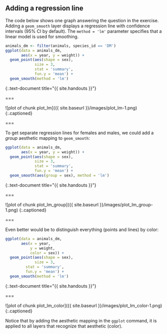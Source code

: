 ---
---

## Adding a regression line

The code below shows one graph answering the question in the exercise.
Adding a `geom_smooth` layer displays a regression line with confidence intervals (95% CI by default). The `method = 'lm'` parameter specifies that a linear model is used for smoothing.


~~~r
animals_dm <- filter(animals, species_id == 'DM')
ggplot(data = animals_dm,
       aes(x = year, y = weight)) + 
  geom_point(aes(shape = sex),
             size = 3,
             stat = 'summary',
             fun.y = 'mean') +
  geom_smooth(method = 'lm')
~~~
{:.text-document title="{{ site.handouts }}"}

===

![plot of chunk plot_lm]({{ site.baseurl }}/images/plot_lm-1.png)
{:.captioned}

===

To get separate regression lines for females and males, we could add a *group* aesthetic mapping to `geom_smooth`:


~~~r
ggplot(data = animals_dm,
       aes(x = year, y = weight)) + 
  geom_point(aes(shape = sex),
             size = 3,
             stat = 'summary',
             fun.y = 'mean') +
  geom_smooth(aes(group = sex), method = 'lm')
~~~
{:.text-document title="{{ site.handouts }}"}

===

![plot of chunk plot_lm_group]({{ site.baseurl }}/images/plot_lm_group-1.png)
{:.captioned}

===

Even better would be to distinguish everything (points and lines) by color:


~~~r
ggplot(data = animals_dm,
       aes(x = year,
           y = weight,
           color = sex)) + 
  geom_point(aes(shape = sex),
             size = 3,
	     stat = 'summary',
	     fun.y = 'mean') +
  geom_smooth(method = 'lm')
~~~
{:.text-document title="{{ site.handouts }}"}

===

![plot of chunk plot_lm_color]({{ site.baseurl }}/images/plot_lm_color-1.png)
{:.captioned}

Notice that by adding the aesthetic mapping in the `ggplot` command, it is applied to all layers that recognize that aesthetic (color).
